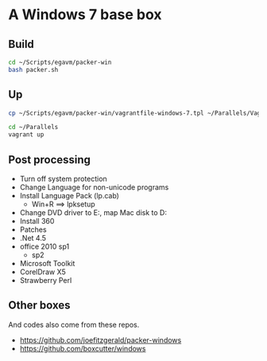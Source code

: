 # A Windows 7 base box

## Build

```bash
cd ~/Scripts/egavm/packer-win
bash packer.sh
```

## Up

```bash
cp ~/Scripts/egavm/packer-win/vagrantfile-windows-7.tpl ~/Parallels/Vagrantfile

cd ~/Parallels
vagrant up
```

## Post processing

* Turn off system protection
* Change Language for non-unicode programs
* Install Language Pack (lp.cab)
    * Win+R ==> lpksetup
* Change DVD driver to E:, map Mac disk to D:
* Install 360
* Patches
* .Net 4.5
* office 2010 sp1
    * sp2
* Microsoft Toolkit
* CorelDraw X5
* Strawberry Perl

## Other boxes

And codes also come from these repos.

* https://github.com/joefitzgerald/packer-windows
* https://github.com/boxcutter/windows
